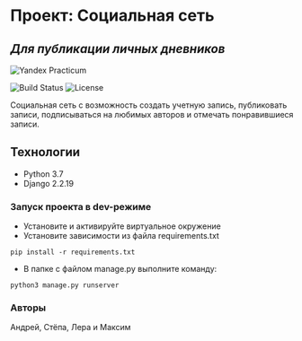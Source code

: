 # Проект: Cоциальная сеть 
## _Для публикации личных дневников_

![Yandex Practicum](https://i.ibb.co/3F7pPBj/logo.png)

![Build Status](https://travis-ci.org/joemccann/dillinger.svg?branch=master) ![License](https://img.shields.io/apm/l/vim-mode)

Социальная сеть с возможность создать учетную запись, публиковать записи, подписываться на любимых авторов и отмечать понравившиеся записи.

## Технологии

- Python 3.7
- Django 2.2.19

### Запуск проекта в dev-режиме
- Установите и активируйте виртуальное окружение
- Установите зависимости из файла requirements.txt
```
pip install -r requirements.txt
``` 
- В папке с файлом manage.py выполните команду:
```
python3 manage.py runserver
```

### Авторы
Андрей, Стёпа, Лера и Максим 